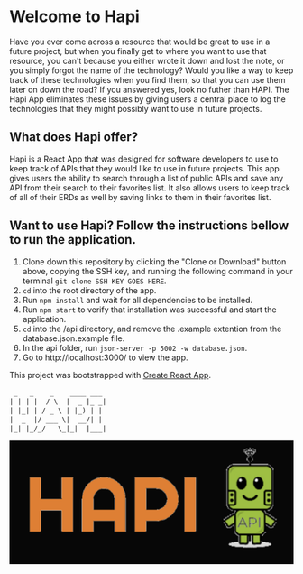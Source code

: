 # Welcome to Hapi 
Have you ever come across a resource that would be great to use in a future project, but when you finally get to where you want to use that resource, you can't because you either wrote it down and lost the note, or you simply forgot the name of the technology? Would you like a way to keep track of these technologies when you find them, so that you can use them later on down the road? If you answered yes, look no futher than HAPI. The Hapi App eliminates these issues by giving users a central place to log the technologies that they might possibly want to use in future projects. 

## What does Hapi offer?
Hapi is a React App that was designed for software developers to use to keep track of APIs that they would like to use in future projects. This app gives users the ability to search through a list of public APIs and save any API from their search to their favorites list. It also allows users to keep track of all of their ERDs as well by saving links to them in their favorites list. 

## Want to use Hapi? Follow the instructions bellow to run the application.

1. Clone down this repository by clicking the "Clone or Download" button above, copying the SSH key, and running the following command in your terminal `git clone SSH KEY GOES HERE`.
1. `cd` into the root directory of the app.
1. Run `npm install` and wait for all dependencies to be installed.
1. Run `npm start` to verify that installation was successful and start the application.
1. `cd` into the /api directory, and remove the .example extention from the database.json.example file. 
1. In the api folder, run `json-server -p 5002 -w database.json`.
1. Go to http://localhost:3000/ to view the app. 


This project was bootstrapped with [Create React App](https://github.com/facebook/create-react-app).

```
 _   _    _    ____ ___ 
| | | |  / \  |  _ |_ _|
| |_| | / _ \ | |_) | | 
|  _  |/ ___ \|  __/| | 
|_| |_/_/   \_|_|  |___|
```

![ Logo ](./Logo.png)

